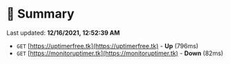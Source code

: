 # 📖 Summary
Last updated: **12/16/2021, 12:52:39 AM**

- `GET` [https://uptimerfree.tk](https://uptimerfree.tk) - **Up** (796ms)
- `GET` [https://monitoruptimer.tk](https://monitoruptimer.tk) - **Down** (82ms)
